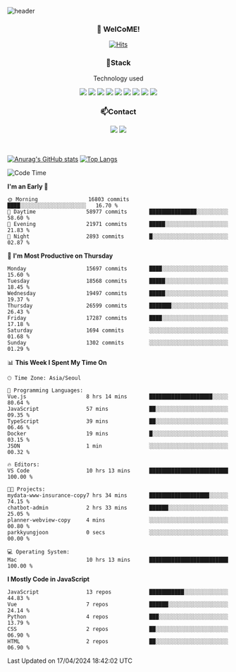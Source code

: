 ![header](https://capsule-render.vercel.app/api?type=waving&color=gradient&height=200&text=Kyungjoon&fontAlign=70&fontAlignY=40&animation=twinkling)

<h3 align="center">👋 WelCoME!</h3>

<div align=center>
  
[![Hits](https://hits.seeyoufarm.com/api/count/incr/badge.svg?url=https%3A%2F%2Fgithub.com%2Fuvula6921&count_bg=%2322BAC9&title_bg=%23827F7F&icon=iconify.svg&icon_color=%2325A27F&title=visits&edge_flat=false)](https://hits.seeyoufarm.com)
  
</div>
<h3 align="center">📌Stack</h3>
<p align="center">Technology used</p>
<div align="center"><img src="https://img.shields.io/badge/HTML5-E34F26?style=flat-square&logo=HTML5&logoColor=white"></img> <img src="https://img.shields.io/badge/CSS3-0A84FF?style=flat-square&logo=CSS3&logoColor=white"></img> <img src="https://img.shields.io/badge/JavaScript-FFCD11?style=flat-square&logo=JavaScript&logoColor=white"></img> <img src="https://img.shields.io/badge/React-00BCF6?style=flat-square&logo=React&logoColor=white"></img> <img src="https://img.shields.io/badge/jQuery-3655FF?style=flat-square&logo=jQuery&logoColor=white"></img> <img src="https://img.shields.io/badge/Ruby-E0115F?style=flat-square&logo=Ruby&logoColor=white"></img> <img src="https://img.shields.io/badge/Python-4B8BBE?style=flat-square&logo=Python&logoColor=white"></img> <img src="https://img.shields.io/badge/Vue-4FC08D?style=flat-square&logo=Vue.js&logoColor=white"></img> <img src="https://img.shields.io/badge/Nuxt-00DC82?style=flat-square&logo=Nuxt.js&logoColor=white"></img></div>

<h3 align="center">📫Contact</h3>
<div align="center"><a href="https://velog.io/@uvula6921/"><img src="https://img.shields.io/badge/Blog-20c997?style=flat-square&logo=V&logoColor=white"/></a> <a href="pkj6921@gmail.com"><img src="https://img.shields.io/badge/Gmail-EA4335?style=flat-square&logo=Gmail&logoColor=white"/></a></div>
<br>
<br>

[![Anurag's GitHub stats](https://github-readme-stats.vercel.app/api?username=uvula6921&hide=stars,issues&show_icons=true&count_private=true&theme=tokyonight)](https://github.com/anuraghazra/github-readme-stats)
[![Top Langs](https://github-readme-stats.vercel.app/api/top-langs/?username=uvula6921&hide=css,jupyter%20notebook,html&exclude_repo=uvula6921,uvula6921.github.io&layout=compact&langs_count=8)](https://github.com/anuraghazra/github-readme-stats)

<!--START_SECTION:waka-->
![Code Time](http://img.shields.io/badge/Code%20Time-2%2C215%20hrs%2017%20mins-blue)

**I'm an Early 🐤** 

```text
🌞 Morning                16803 commits       ████░░░░░░░░░░░░░░░░░░░░░   16.70 % 
🌆 Daytime                58977 commits       ███████████████░░░░░░░░░░   58.60 % 
🌃 Evening                21971 commits       █████░░░░░░░░░░░░░░░░░░░░   21.83 % 
🌙 Night                  2893 commits        █░░░░░░░░░░░░░░░░░░░░░░░░   02.87 % 
```
📅 **I'm Most Productive on Thursday** 

```text
Monday                   15697 commits       ████░░░░░░░░░░░░░░░░░░░░░   15.60 % 
Tuesday                  18568 commits       █████░░░░░░░░░░░░░░░░░░░░   18.45 % 
Wednesday                19497 commits       █████░░░░░░░░░░░░░░░░░░░░   19.37 % 
Thursday                 26599 commits       ███████░░░░░░░░░░░░░░░░░░   26.43 % 
Friday                   17287 commits       ████░░░░░░░░░░░░░░░░░░░░░   17.18 % 
Saturday                 1694 commits        ░░░░░░░░░░░░░░░░░░░░░░░░░   01.68 % 
Sunday                   1302 commits        ░░░░░░░░░░░░░░░░░░░░░░░░░   01.29 % 
```


📊 **This Week I Spent My Time On** 

```text
🕑︎ Time Zone: Asia/Seoul

💬 Programming Languages: 
Vue.js                   8 hrs 14 mins       ████████████████████░░░░░   80.64 % 
JavaScript               57 mins             ██░░░░░░░░░░░░░░░░░░░░░░░   09.35 % 
TypeScript               39 mins             ██░░░░░░░░░░░░░░░░░░░░░░░   06.46 % 
Docker                   19 mins             █░░░░░░░░░░░░░░░░░░░░░░░░   03.15 % 
JSON                     1 min               ░░░░░░░░░░░░░░░░░░░░░░░░░   00.32 % 

🔥 Editors: 
VS Code                  10 hrs 13 mins      █████████████████████████   100.00 % 

🐱‍💻 Projects: 
mydata-www-insurance-copy7 hrs 34 mins       ███████████████████░░░░░░   74.15 % 
chatbot-admin            2 hrs 33 mins       ██████░░░░░░░░░░░░░░░░░░░   25.05 % 
planner-webview-copy     4 mins              ░░░░░░░░░░░░░░░░░░░░░░░░░   00.80 % 
parkkyungjoon            0 secs              ░░░░░░░░░░░░░░░░░░░░░░░░░   00.00 % 

💻 Operating System: 
Mac                      10 hrs 13 mins      █████████████████████████   100.00 % 
```

**I Mostly Code in JavaScript** 

```text
JavaScript               13 repos            ███████████░░░░░░░░░░░░░░   44.83 % 
Vue                      7 repos             ██████░░░░░░░░░░░░░░░░░░░   24.14 % 
Python                   4 repos             ███░░░░░░░░░░░░░░░░░░░░░░   13.79 % 
CSS                      2 repos             ██░░░░░░░░░░░░░░░░░░░░░░░   06.90 % 
HTML                     2 repos             ██░░░░░░░░░░░░░░░░░░░░░░░   06.90 % 
```




 Last Updated on 17/04/2024 18:42:02 UTC
<!--END_SECTION:waka-->
